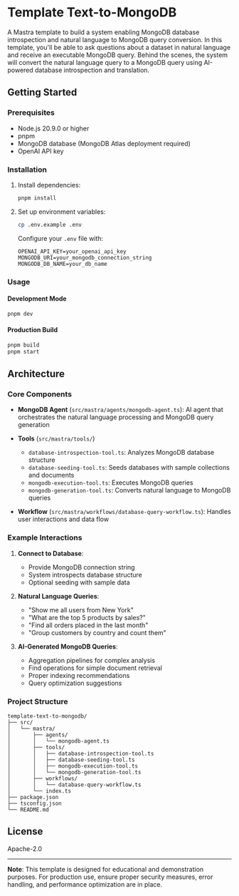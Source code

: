 # Template Text-to-MongoDB

A Mastra template to build a system enabling MongoDB database introspection and natural language to MongoDB query conversion. In this template, you'll be able to ask questions about a dataset in natural language and receive an executable MongoDB query. Behind the scenes, the system will convert the natural language query to a MongoDB query using AI-powered database introspection and translation.

## Getting Started

### Prerequisites

- Node.js 20.9.0 or higher
- pnpm
- MongoDB database (MongoDB Atlas deployment required)
- OpenAI API key

### Installation

1. Install dependencies:
   ```bash
   pnpm install
   ```

2. Set up environment variables:
   ```bash
   cp .env.example .env
   ```
   
   Configure your `.env` file with:
   ```
   OPENAI_API_KEY=your_openai_api_key
   MONGODB_URI=your_mongodb_connection_string
   MONGODB_DB_NAME=your_db_name
   ```

### Usage

#### Development Mode
```bash
pnpm dev
```

#### Production Build
```bash
pnpm build
pnpm start
```

## Architecture

### Core Components

- **MongoDB Agent** (`src/mastra/agents/mongodb-agent.ts`): AI agent that orchestrates the natural language processing and MongoDB query generation

- **Tools** (`src/mastra/tools/`)
   - `database-introspection-tool.ts`: Analyzes MongoDB database structure
   - `database-seeding-tool.ts`: Seeds databases with sample collections and documents
   - `mongodb-execution-tool.ts`: Executes MongoDB queries
   - `mongodb-generation-tool.ts`: Converts natural language to MongoDB queries

- **Workflow** (`src/mastra/workflows/database-query-workflow.ts`): Handles user interactions and data flow

### Example Interactions

1. **Connect to Database**:
   - Provide MongoDB connection string
   - System introspects database structure
   - Optional seeding with sample data

2. **Natural Language Queries**:
   - "Show me all users from New York"
   - "What are the top 5 products by sales?"
   - "Find all orders placed in the last month"
   - "Group customers by country and count them"

3. **AI-Generated MongoDB Queries**:
   - Aggregation pipelines for complex analysis
   - Find operations for simple document retrieval
   - Proper indexing recommendations
   - Query optimization suggestions

### Project Structure

```
template-text-to-mongodb/
├── src/
│   └── mastra/
│       ├── agents/
│       │   └── mongodb-agent.ts
│       ├── tools/
│       │   ├── database-introspection-tool.ts
│       │   ├── database-seeding-tool.ts
│       │   ├── mongodb-execution-tool.ts
│       │   └── mongodb-generation-tool.ts
│       ├── workflows/
│       │   └── database-query-workflow.ts
│       └── index.ts
├── package.json
├── tsconfig.json
└── README.md
```

## License

Apache-2.0

---

**Note**: This template is designed for educational and demonstration purposes. For production use, ensure proper security measures, error handling, and performance optimization are in place.